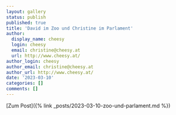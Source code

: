 ```yaml
---
layout: gallery
status: publish
published: true
title: 'David im Zoo und Christine im Parlament'
author:
  display_name: cheesy
  login: cheesy
  email: christine@cheesy.at
  url: http://www.cheesy.at/
author_login: cheesy
author_email: christine@cheesy.at
author_url: http://www.cheesy.at/
date: '2023-03-10'
categories: []
comments: []
---
```


[Zum Post]({% link _posts/2023-03-10-zoo-und-parlament.md %})